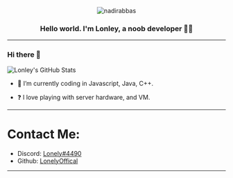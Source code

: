 <p align="center"> <img src="https://komarev.com/ghpvc/?username=GreatLonley&label=Profile%20views&color=0e75b6&style=flat" alt="nadirabbas" /> </p>

### <div align="center">Hello world. I'm Lonley, a noob developer 👨‍💻</div>  

------------------------------------------
### Hi there 👋

![Lonley's GitHub Stats](https://github-readme-stats.vercel.app/api/?username=GreatLonley&show_icons=true&title_color=fff&icon_color=79ff97&text_color=9f9f9f&bg_color=151515)

<p align="left"> </p>


- 🌱 I’m currently coding in Javascript, Java, C++. 
  
  

- ❓ I love playing with server hardware, and VM.

------------------------------------------
# Contact Me:

- Discord: [Lonely#4490](https://discord.com/users/508296903960821771)
- Github: [LonelyOffical](https://github.com/)

---
